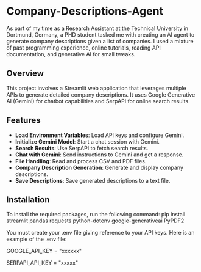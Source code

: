 # Company-Descriptions-Agent
As part of my time as a Research Assistant at the Technical University in Dortmund, Germany, a PHD student tasked me with creating an AI agent to generate company descriptions given a list of companies. I used a mixture of past programming experience, online tutorials, reading API documentation, and generative AI for small tweaks. 

## Overview

This project involves a Streamlit web application that leverages multiple APIs to generate detailed company descriptions. It uses Google Generative AI (Gemini) for chatbot capabilities and SerpAPI for online search results.

## Features

- **Load Environment Variables**: Load API keys and configure Gemini.
- **Initialize Gemini Model**: Start a chat session with Gemini.
- **Search Results**: Use SerpAPI to fetch search results.
- **Chat with Gemini**: Send instructions to Gemini and get a response.
- **File Handling**: Read and process CSV and PDF files.
- **Company Description Generation**: Generate and display company descriptions.
- **Save Descriptions**: Save generated descriptions to a text file.

## Installation

To install the required packages, run the following command:
pip install streamlit pandas requests python-dotenv google-generativeai PyPDF2

You must create your .env file giving reference to your API keys. Here is an example of the .env file:

GOOGLE_API_KEY = "xxxxxx"

SERPAPI_API_KEY = "xxxxx"
